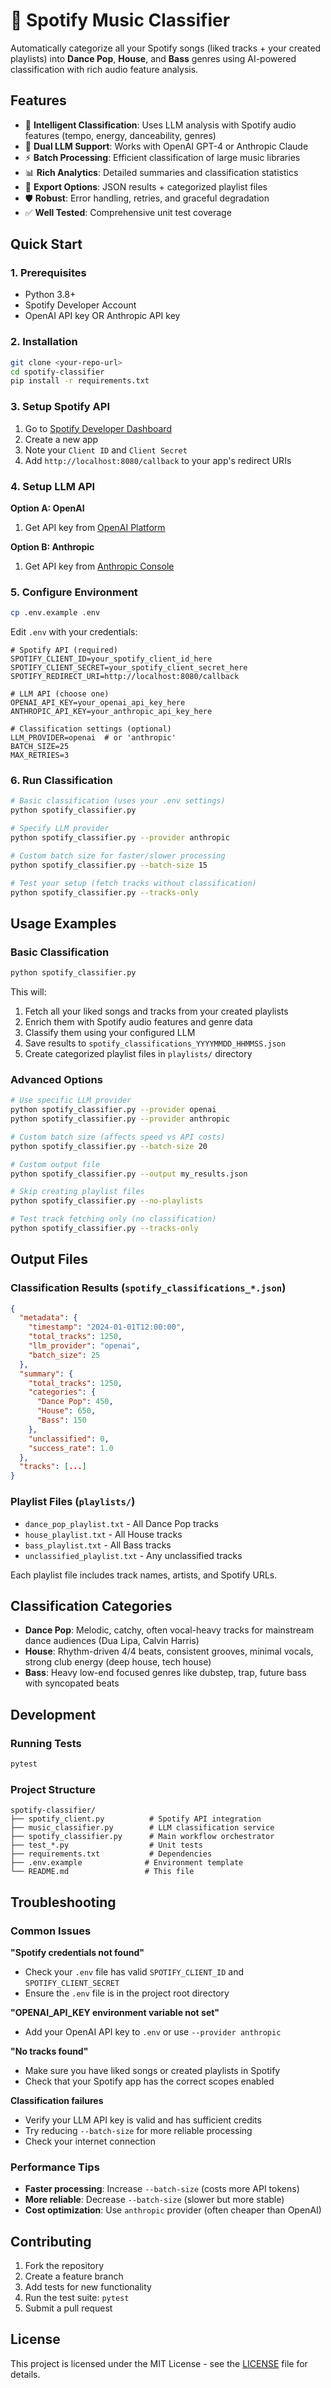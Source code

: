 # 🎵 Spotify Music Classifier

Automatically categorize all your Spotify songs (liked tracks + your created playlists) into **Dance Pop**, **House**, and **Bass** genres using AI-powered classification with rich audio feature analysis.

## Features

- 🎯 **Intelligent Classification**: Uses LLM analysis with Spotify audio features (tempo, energy, danceability, genres)
- 🔄 **Dual LLM Support**: Works with OpenAI GPT-4 or Anthropic Claude
- ⚡ **Batch Processing**: Efficient classification of large music libraries
- 📊 **Rich Analytics**: Detailed summaries and classification statistics
- 📁 **Export Options**: JSON results + categorized playlist files
- 🛡️ **Robust**: Error handling, retries, and graceful degradation
- ✅ **Well Tested**: Comprehensive unit test coverage

## Quick Start

### 1. Prerequisites

- Python 3.8+
- Spotify Developer Account
- OpenAI API key OR Anthropic API key

### 2. Installation

```bash
git clone <your-repo-url>
cd spotify-classifier
pip install -r requirements.txt
```

### 3. Setup Spotify API

1. Go to [Spotify Developer Dashboard](https://developer.spotify.com/dashboard)
2. Create a new app
3. Note your `Client ID` and `Client Secret`
4. Add `http://localhost:8080/callback` to your app's redirect URIs

### 4. Setup LLM API

**Option A: OpenAI**
1. Get API key from [OpenAI Platform](https://platform.openai.com/api-keys)

**Option B: Anthropic**
1. Get API key from [Anthropic Console](https://console.anthropic.com/)

### 5. Configure Environment

```bash
cp .env.example .env
```

Edit `.env` with your credentials:

```env
# Spotify API (required)
SPOTIFY_CLIENT_ID=your_spotify_client_id_here
SPOTIFY_CLIENT_SECRET=your_spotify_client_secret_here
SPOTIFY_REDIRECT_URI=http://localhost:8080/callback

# LLM API (choose one)
OPENAI_API_KEY=your_openai_api_key_here
ANTHROPIC_API_KEY=your_anthropic_api_key_here

# Classification settings (optional)
LLM_PROVIDER=openai  # or 'anthropic'
BATCH_SIZE=25
MAX_RETRIES=3
```

### 6. Run Classification

```bash
# Basic classification (uses your .env settings)
python spotify_classifier.py

# Specify LLM provider
python spotify_classifier.py --provider anthropic

# Custom batch size for faster/slower processing
python spotify_classifier.py --batch-size 15

# Test your setup (fetch tracks without classification)
python spotify_classifier.py --tracks-only
```

## Usage Examples

### Basic Classification
```bash
python spotify_classifier.py
```
This will:
1. Fetch all your liked songs and tracks from your created playlists
2. Enrich them with Spotify audio features and genre data
3. Classify them using your configured LLM
4. Save results to `spotify_classifications_YYYYMMDD_HHMMSS.json`
5. Create categorized playlist files in `playlists/` directory

### Advanced Options
```bash
# Use specific LLM provider
python spotify_classifier.py --provider openai
python spotify_classifier.py --provider anthropic

# Custom batch size (affects speed vs API costs)
python spotify_classifier.py --batch-size 20

# Custom output file
python spotify_classifier.py --output my_results.json

# Skip creating playlist files
python spotify_classifier.py --no-playlists

# Test track fetching only (no classification)
python spotify_classifier.py --tracks-only
```

## Output Files

### Classification Results (`spotify_classifications_*.json`)
```json
{
  "metadata": {
    "timestamp": "2024-01-01T12:00:00",
    "total_tracks": 1250,
    "llm_provider": "openai",
    "batch_size": 25
  },
  "summary": {
    "total_tracks": 1250,
    "categories": {
      "Dance Pop": 450,
      "House": 650,
      "Bass": 150
    },
    "unclassified": 0,
    "success_rate": 1.0
  },
  "tracks": [...]
}
```

### Playlist Files (`playlists/`)
- `dance_pop_playlist.txt` - All Dance Pop tracks
- `house_playlist.txt` - All House tracks  
- `bass_playlist.txt` - All Bass tracks
- `unclassified_playlist.txt` - Any unclassified tracks

Each playlist file includes track names, artists, and Spotify URLs.

## Classification Categories

- **Dance Pop**: Melodic, catchy, often vocal-heavy tracks for mainstream dance audiences (Dua Lipa, Calvin Harris)
- **House**: Rhythm-driven 4/4 beats, consistent grooves, minimal vocals, strong club energy (deep house, tech house)
- **Bass**: Heavy low-end focused genres like dubstep, trap, future bass with syncopated beats

## Development

### Running Tests
```bash
pytest
```

### Project Structure
```
spotify-classifier/
├── spotify_client.py          # Spotify API integration
├── music_classifier.py        # LLM classification service  
├── spotify_classifier.py      # Main workflow orchestrator
├── test_*.py                  # Unit tests
├── requirements.txt           # Dependencies
├── .env.example              # Environment template
└── README.md                 # This file
```

## Troubleshooting

### Common Issues

**"Spotify credentials not found"**
- Check your `.env` file has valid `SPOTIFY_CLIENT_ID` and `SPOTIFY_CLIENT_SECRET`
- Ensure the `.env` file is in the project root directory

**"OPENAI_API_KEY environment variable not set"**
- Add your OpenAI API key to `.env` or use `--provider anthropic`

**"No tracks found"**
- Make sure you have liked songs or created playlists in Spotify
- Check that your Spotify app has the correct scopes enabled

**Classification failures**
- Verify your LLM API key is valid and has sufficient credits
- Try reducing `--batch-size` for more reliable processing
- Check your internet connection

### Performance Tips

- **Faster processing**: Increase `--batch-size` (costs more API tokens)
- **More reliable**: Decrease `--batch-size` (slower but more stable)
- **Cost optimization**: Use `anthropic` provider (often cheaper than OpenAI)

## Contributing

1. Fork the repository
2. Create a feature branch
3. Add tests for new functionality
4. Run the test suite: `pytest`
5. Submit a pull request

## License

This project is licensed under the MIT License - see the [LICENSE](LICENSE) file for details.